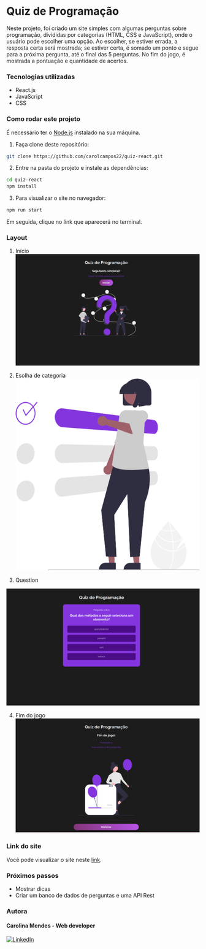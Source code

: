 # Quiz de Programação

Neste projeto, foi criado um site simples com algumas perguntas sobre programação, divididas por categorias (HTML, CSS e JavaScript), onde o usuário pode escolher uma opção. Ao escolher, se estiver errada, a resposta certa será mostrada; se estiver certa, é somado um ponto e segue para a próxima pergunta, até o final das 5 perguntas. No fim do jogo, é mostrada a pontuação e quantidade de acertos.

### Tecnologias utilizadas
- React.js
- JavaScript
- CSS

### Como rodar este projeto
É necessário ter o [Node.js](https://nodejs.org/en) instalado na sua máquina.
1. Faça clone deste repositório:
```bash
git clone https://github.com/carolcampos22/quiz-react.git
```
2. Entre na pasta do projeto e instale as dependências:

```bash
cd quiz-react
npm install

```
3. Para visualizar o site no navegador:
```bash
npm run start

```
Em seguida, clique no link que aparecerá no terminal.


### Layout

1. Início
![](./src/img/prints/startgame.png)

2. Esolha de categoria
![](./src/img/category.svg)

3. Question

![](./src/img/prints/question.png)

4. Fim do jogo
![](./src/img/prints/endgame.png)

### Link do site
Você pode visualizar o site neste [link](https://quiz-react-91dn0y7gj-carolcampos22.vercel.app/). 

### Próximos passos

- Mostrar dicas
- Criar um banco de dados de perguntas e uma API Rest 

### Autora

#### Carolina Mendes - Web developer
[![LinkedIn](https://img.shields.io/badge/LinkedIn-000?style=for-the-badge&logo=linkedin&logoColor=0E76A8)](https://www.linkedin.com/in/dev-carolina-mendes/)
